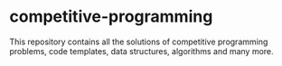 # competitive-programming

This repository contains all the solutions of competitive programming problems, code templates, data structures, algorithms and many more.
